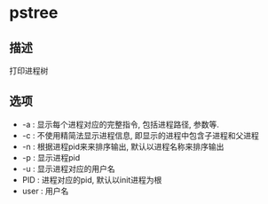 # pstree

## 描述

打印进程树

## 选项
- -a : 显示每个进程对应的完整指令, 包括进程路径, 参数等.
- -c : 不使用精简法显示进程信息, 即显示的进程中包含子进程和父进程
- -n : 根据进程pid来来排序输出, 默认以进程名称来排序输出
- -p : 显示进程pid
- -u : 显示进程对应的用户名
- PID : 进程对应的pid, 默认以init进程为根
- user : 用户名
